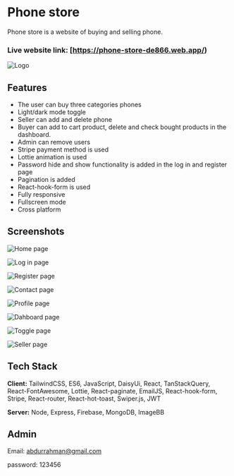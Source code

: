 
# Phone store

Phone store is a website of buying and selling phone.


### Live website link: [https://phone-store-de866.web.app/)
![Logo](https://i.ibb.co/t8jkvLv/pic.png)


## Features

- The user can buy three categories phones
- Light/dark mode toggle
- Seller can add and delete phone
- Buyer can add to cart product, delete and check bought products in the dashboard.
- Admin can remove users
- Stripe payment method is used
- Lottie animation is used
- Password hide and show functionality is added in the log in and register page
- Pagination is added
- React-hook-form is used
- Fully responsive
- Fullscreen mode
- Cross platform


## Screenshots

![Home page](https://i.ibb.co/HB4LSNW/screencapture-phone-store-de866-web-app-2023-02-21-10-21-27.png)

![Log in page](https://i.ibb.co/wz8c8Ls/screencapture-phone-store-de866-web-app-login-2023-02-21-10-26-34.png)

![Register page](https://i.ibb.co/xMr8N04/screencapture-phone-store-de866-web-app-register-2023-02-21-10-26-46.png)

![Contact page](https://i.ibb.co/K7WfgR2/screencapture-phone-store-de866-web-app-contact-2023-02-21-10-23-47.png)


![Profile page](https://i.ibb.co/Xt43dQK/screencapture-phone-store-de866-web-app-profile-2023-02-21-10-26-19.png)

![Dahboard page](https://i.ibb.co/prXJTtQ/screencapture-phone-store-de866-web-app-dashboard-2023-02-21-10-24-03.png)


![Toggle page](https://i.ibb.co/qFMZVDT/screencapture-phone-store-de866-web-app-dashboard-2023-02-21-10-27-22.png)

![Seller page](https://i.ibb.co/ZmSVDdc/screencapture-phone-store-de866-web-app-dashboard-add-Item-2023-02-21-10-27-34.png)
## Tech Stack

**Client:** TailwindCSS, ES6, JavaScript, DaisyUi, React, TanStackQuery, React-FontAwesome, Lottie, React-paginate, EmailJS, React-hook-form, Stripe, React-router, React-hot-toast, Swiper.js, JWT

**Server:** Node, Express, Firebase, MongoDB, ImageBB

## Admin 
Email: abdurrahman@gmail.com

password: 123456